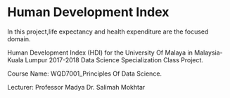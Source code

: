 # Human Development Index
In this project,life expectancy and health expenditure are the focused domain.

Human Development Index (HDI) for the University Of Malaya in Malaysia-Kuala Lumpur 2017-2018 Data Science Specialization Class Project.

Course Name: WQD7001_Principles Of Data Science.

Lecturer: Professor Madya Dr. Salimah Mokhtar
